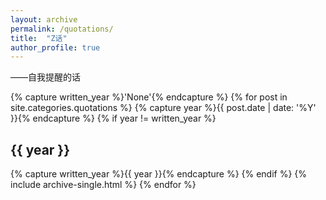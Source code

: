 ```yaml
---
layout: archive
permalink: /quotations/
title:  "Z话"
author_profile: true
---
```

 ——自我提醒的话
<div>
  {% capture written_year %}'None'{% endcapture %}
  {% for post in site.categories.quotations %}
    {% capture year %}{{ post.date | date: '%Y' }}{% endcapture %}
    {% if year != written_year %}
      <h2 id="{{ year | slugify }}" class="archive__subtitle">{{ year }}</h2>
      {% capture written_year %}{{ year }}{% endcapture %}
    {% endif %}
    {% include archive-single.html %}
  {% endfor %}
</div>
